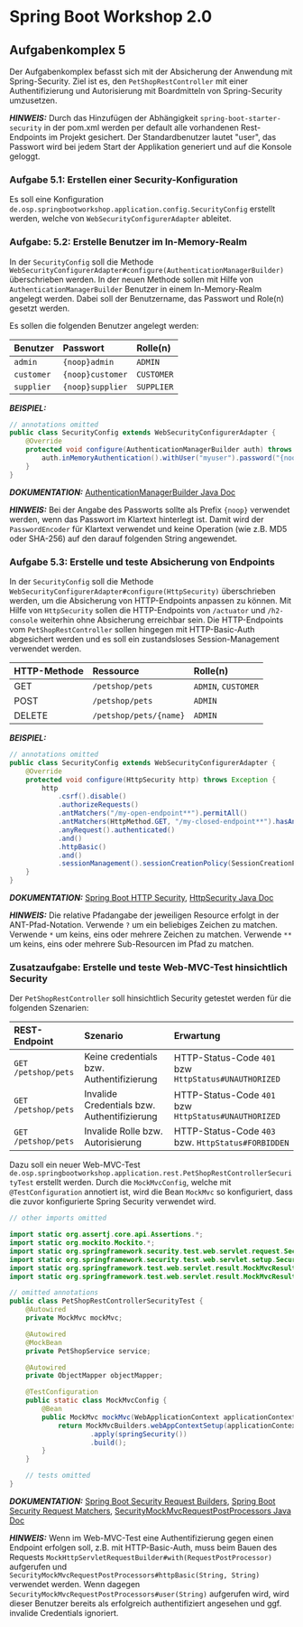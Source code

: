 # Spring Boot Workshop 2.0

## Aufgabenkomplex 5

Der Aufgabenkomplex befasst sich mit der Absicherung der Anwendung mit Spring-Security. Ziel ist es, den `PetShopRestController` mit einer
Authentifizierung und Autorisierung mit Boardmitteln von Spring-Security umzusetzen.

**_HINWEIS:_** Durch das Hinzufügen der Abhängigkeit `spring-boot-starter-security` in der pom.xml werden per default alle
vorhandenen Rest-Endpoints im Projekt gesichert. Der Standardbenutzer lautet "user", das Passwort wird bei jedem Start
der Applikation generiert und auf die Konsole geloggt.

### Aufgabe 5.1: Erstellen einer Security-Konfiguration

Es soll eine Konfiguration `de.osp.springbootworkshop.application.config.SecurityConfig` erstellt werden, 
welche von `WebSecurityConfigurerAdapter` ableitet.


### Aufgabe: 5.2: Erstelle Benutzer im In-Memory-Realm

In der `SecurityConfig` soll die Methode `WebSecurityConfigurerAdapter#configure(AuthenticationManagerBuilder)` überschrieben werden. 
In der neuen Methode sollen mit Hilfe von `AuthenticationManagerBuilder` Benutzer in einem In-Memory-Realm angelegt werden. 
Dabei soll der Benutzername, das Passwort und Role(n) gesetzt werden.

Es sollen die folgenden Benutzer angelegt werden:

| Benutzer   | Passwort         | Rolle(n)   |
|:-----------|:-----------------|:-----------|
| `admin`    | `{noop}admin`    | `ADMIN`    |
| `customer` | `{noop}customer` | `CUSTOMER` |
| `supplier` | `{noop}supplier` | `SUPPLIER` |


**_BEISPIEL:_**
```java
// annotations omitted
public class SecurityConfig extends WebSecurityConfigurerAdapter {
    @Override
    protected void configure(AuthenticationManagerBuilder auth) throws Exception {
        auth.inMemoryAuthentication().withUser("myuser").password("{noop}mypassword").roles("MYROLE");
    }
}
```

**_DOKUMENTATION:_**
[AuthenticationManagerBuilder Java Doc](https://docs.spring.io/spring-security/site/docs/current/api/org/springframework/security/config/annotation/authentication/builders/AuthenticationManagerBuilder.html)

**_HINWEIS:_** Bei der Angabe des Passworts sollte als Prefix `{noop}` verwendet werden, wenn das Passwort im Klartext hinterlegt ist. 
Damit wird der `PasswordEncoder` für Klartext verwendet und keine Operation (wie z.B. MD5 oder SHA-256) auf den darauf folgenden
String angewendet.


### Aufgabe 5.3: Erstelle und teste Absicherung von Endpoints

In der `SecurityConfig` soll die Methode `WebSecurityConfigurerAdapter#configure(HttpSecurity)` überschrieben werden, um 
die Absicherung von HTTP-Endpoints anpassen zu können. Mit Hilfe von `HttpSecurity` sollen die HTTP-Endpoints von `/actuator` und `/h2-console` 
weiterhin ohne Absicherung erreichbar sein. Die HTTP-Endpoints vom `PetShopRestController` sollen
hingegen mit HTTP-Basic-Auth abgesichert werden und es soll ein zustandsloses Session-Management verwendet werden.

| HTTP-Methode | Ressource              | Rolle(n)            |
|:-------------|:-----------------------|:--------------------|
| GET          | `/petshop/pets`        | `ADMIN`, `CUSTOMER` |
| POST         | `/petshop/pets`        | `ADMIN`             |
| DELETE       | `/petshop/pets/{name}` | `ADMIN`             |

**_BEISPIEL:_**
```java
// annotations omitted
public class SecurityConfig extends WebSecurityConfigurerAdapter {
    @Override
    protected void configure(HttpSecurity http) throws Exception {
        http
            .csrf().disable()
            .authorizeRequests()
            .antMatchers("/my-open-endpoint**").permitAll()
            .antMatchers(HttpMethod.GET, "/my-closed-endpoint**").hasAnyRole("MYROLE")
            .anyRequest().authenticated()
            .and()
            .httpBasic()
            .and()
            .sessionManagement().sessionCreationPolicy(SessionCreationPolicy.STATELESS);
    }
}

```

**_DOKUMENTATION:_** [Spring Boot HTTP Security](https://docs.spring.io/spring-security/site/docs/current/reference/htmlsingle/#jc-httpsecurity),
[HttpSecurity Java Doc](https://docs.spring.io/spring-security/site/docs/current/api/org/springframework/security/config/annotation/web/builders/HttpSecurity.html)

**_HINWEIS:_** Die relative Pfadangabe der jeweiligen Resource erfolgt in der ANT-Pfad-Notation. Verwende `?` um ein 
beliebiges Zeichen zu matchen. Verwende `*` um keins, eins oder mehrere Zeichen zu matchen. 
Verwende `**` um keins, eins oder mehrere Sub-Resourcen im Pfad zu matchen.


### Zusatzaufgabe: Erstelle und teste Web-MVC-Test hinsichtlich Security

Der `PetShopRestController` soll hinsichtlich Security getestet werden für die folgenden Szenarien:

| REST-Endpoint       | Szenario                                    | Erwartung                                            |
|:--------------------|:--------------------------------------------|:-----------------------------------------------------|
| `GET /petshop/pets` | Keine credentials bzw. Authentifizierung    | HTTP-Status-Code `401` bzw `HttpStatus#UNAUTHORIZED` |
| `GET /petshop/pets` | Invalide Credentials bzw. Authentifizierung | HTTP-Status-Code `401` bzw `HttpStatus#UNAUTHORIZED` |
| `GET /petshop/pets` | Invalide Rolle bzw. Autorisierung           | HTTP-Status-Code `403` bzw. `HttpStatus#FORBIDDEN`   |

Dazu soll ein neuer Web-MVC-Test `de.osp.springbootworkshop.application.rest.PetShopRestControllerSecurityTest` erstellt werden. 
Durch die `MockMvcConfig`, welche mit `@TestConfiguration` annotiert ist, wird die Bean `MockMvc` so konfiguriert, 
dass die zuvor konfigurierte Spring Security verwendet wird.

```java
// other imports omitted

import static org.assertj.core.api.Assertions.*;
import static org.mockito.Mockito.*;
import static org.springframework.security.test.web.servlet.request.SecurityMockMvcRequestPostProcessors.*;
import static org.springframework.security.test.web.servlet.setup.SecurityMockMvcConfigurers.*;
import static org.springframework.test.web.servlet.result.MockMvcResultHandlers.*;
import static org.springframework.test.web.servlet.result.MockMvcResultMatchers.*;

// omitted annotations
public class PetShopRestControllerSecurityTest {
    @Autowired
    private MockMvc mockMvc;

    @Autowired
    @MockBean
    private PetShopService service;

    @Autowired
    private ObjectMapper objectMapper;

    @TestConfiguration
    public static class MockMvcConfig {
        @Bean
        public MockMvc mockMvc(WebApplicationContext applicationContext) {
            return MockMvcBuilders.webAppContextSetup(applicationContext)
                    .apply(springSecurity())
                    .build();
        }
    }

    // tests omitted
}
```

**_DOKUMENTATION:_**
[Spring Boot Security Request Builders](https://docs.spring.io/spring-security/site/docs/current/reference/htmlsingle/#securitymockmvcrequestbuilders),
[Spring Boot Security Request Matchers](https://docs.spring.io/spring-security/site/docs/current/reference/htmlsingle/#securitymockmvcresultmatchers),
[SecurityMockMvcRequestPostProcessors Java Doc](https://docs.spring.io/spring-security/site/docs/current/api/org/springframework/security/test/web/servlet/request/SecurityMockMvcRequestPostProcessors.html)

**_HINWEIS:_** Wenn im Web-MVC-Test eine Authentifizierung gegen einen Endpoint erfolgen soll, z.B. mit HTTP-Basic-Auth, muss beim Bauen 
des Requests `MockHttpServletRequestBuilder#with(RequestPostProcessor)` aufgerufen und  
`SecurityMockMvcRequestPostProcessors#httpBasic(String, String)` verwendet werden. Wenn dagegen
`SecurityMockMvcRequestPostProcessors#user(String)` aufgerufen wird, wird dieser Benutzer bereits als erfolgreich authentifiziert angesehen 
und ggf. invalide Credentials ignoriert.

